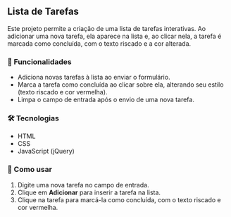 ## Lista de Tarefas

Este projeto permite a criação de uma lista de tarefas interativas. Ao adicionar uma nova tarefa, ela aparece na lista e, ao clicar nela, a tarefa é marcada como concluída, com o texto riscado e a cor alterada.

### 📌 Funcionalidades
- Adiciona novas tarefas à lista ao enviar o formulário.
- Marca a tarefa como concluída ao clicar sobre ela, alterando seu estilo (texto riscado e cor vermelha).
- Limpa o campo de entrada após o envio de uma nova tarefa.

### 🛠️ Tecnologias
- HTML  
- CSS  
- JavaScript (jQuery)

### 🚀 Como usar
1. Digite uma nova tarefa no campo de entrada.
2. Clique em **Adicionar** para inserir a tarefa na lista.
3. Clique na tarefa para marcá-la como concluída, com o texto riscado e cor vermelha.

